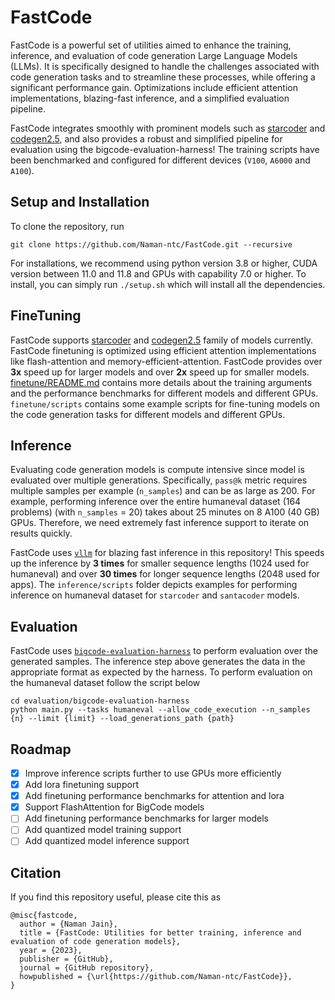 # FastCode

FastCode is a powerful set of utilities aimed to enhance the training, inference, and evaluation of code generation Large Language Models (LLMs). It is specifically designed to handle the challenges associated with code generation tasks and to streamline these processes, while offering a significant performance gain. Optimizations include efficient attention implementations, blazing-fast inference, and a simplified evaluation pipeline. 

FastCode integrates smoothly with prominent models such as [starcoder](https://huggingface.co/bigcode/starcoder) and [codegen2.5](https://huggingface.co/Salesforce/codegen25-7b-mono), and also provides a robust and simplified pipeline for evaluation using the bigcode-evaluation-harness! The training scripts have been benchmarked and configured for different devices (`V100`, `A6000` and `A100`).

## Setup and Installation
To clone the repository, run
```
git clone https://github.com/Naman-ntc/FastCode.git --recursive
```

For installations, we recommend using python version 3.8 or higher, CUDA version between 11.0 and 11.8 and GPUs with capability 7.0 or higher. To install, you can simply run `./setup.sh` which will install all the dependencies.

## FineTuning
FastCode supports [starcoder](https://huggingface.co/bigcode/starcoder) and [codegen2.5](https://huggingface.co/Salesforce/codegen25-7b-mono) family of models currently. FastCode finetuning is optimized using efficient attention implementations like flash-attention and memory-efficient-attention. FastCode provides over **3x** speed up for larger models and over **2x** speed up for smaller models. [finetune/README.md](finetune/README.md) contains more details about the training arguments and the performance benchmarks for different models and different GPUs. `finetune/scripts` contains some example scripts for fine-tuning models on the code generation tasks for different models and different GPUs. 

## Inference
Evaluating code generation models is compute intensive since model is evaluated over multiple generations. Specifically, `pass@k` metric requires multiple samples per example (`n_samples`) and can be as large as 200. For example, performing inference over the entire humaneval dataset (164 problems) (with `n_samples` = 20) takes about 25 minutes on 8 A100 (40 GB) GPUs. Therefore, we need extremely fast inference support to iterate on results quickly.

FastCode uses [`vllm`](https://vllm.readthedocs.io/en/latest/index.html) for blazing fast inference in this repository! This speeds up the inference by **3 times** for smaller sequence lengths (1024 used for humaneval) and over **30 times** for longer sequence lengths (2048 used for apps). The `inference/scripts` folder depicts examples for performing inference on humaneval dataset for `starcoder` and `santacoder` models.

## Evaluation
FastCode uses [`bigcode-evaluation-harness`](https://github.com/bigcode-project/bigcode-evaluation-harness) to perform evaluation over the generated samples. The inference step above generates the data in the appropriate format as expected by the harness. To perform evaluation on the humaneval dataset follow the script below

```
cd evaluation/bigcode-evaluation-harness
python main.py --tasks humaneval --allow_code_execution --n_samples {n} --limit {limit} --load_generations_path {path}
```

## Roadmap

- [x] Improve inference scripts further to use GPUs more efficiently
- [x] Add lora finetuning support
- [x] Add finetuning performance benchmarks for attention and lora
- [x] Support FlashAttention for BigCode models
- [ ] Add finetuning performance benchmarks for larger models
- [ ] Add quantized model training support
- [ ] Add quantized model inference support

## Citation
If you find this repository useful, please cite this as
```
@misc{fastcode,
  author = {Naman Jain},
  title = {FastCode: Utilities for better training, inference and evaluation of code generation models},
  year = {2023},
  publisher = {GitHub},
  journal = {GitHub repository},
  howpublished = {\url{https://github.com/Naman-ntc/FastCode}},
}
```


